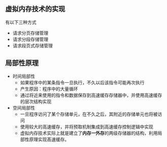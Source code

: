 ## 虚拟内存技术的实现

有以下三种方式

- 请求分页存储管理
- 请求分段存储管理
- 请求段页式存储管理



## 局部性原理

- 时间局部性
  - 如果程序中的某条指令一旦执行，不久以后该指令可能再次执行
  - 产生原因：程序中的大量循环
  - 通过将近来使用的指令和数据保存到高速缓存存储器中，并使用高速缓存的层次结构实现
- 空间局部性
  - 一旦程序访问了某个存储单元，在不久之后，其附近的存储单元也将被访问
  - 使用较大的高速缓存，并将预取机制集成到高速缓存控制逻辑中实现
  - 虚拟内存技术实际上就是建立了**内存一外存**的两级存储器的结构，利用局部性原理实现髙速缓存。